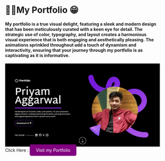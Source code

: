 # ✌🏻My Portfolio 😁

#### My portfolio is a true visual delight, featuring a sleek and modern design that has been meticulously curated with a keen eye for detail. The strategic use of color, typography, and layout creates a harmonious visual experience that is both engaging and aesthetically pleasing. The animations sprinkled throughout add a touch of dynamism and interactivity, ensuring that your journey through my portfolio is as captivating as it is informative.


<img src="images/screenshot.png" alt="Your Image">
Click Here : <a href="https://priyamaggarwal18.github.io/Portfolio/" target="_blank" style="background-color: purple; color: white; padding: 10px 20px; border-radius: 5px; text-decoration: none;">Visit my Portfolio</a>


